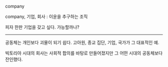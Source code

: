 
company

company, 기업, 회사
:   이윤을 추구하는 조직

피자 한판 기업을 갖고 싶다. 가능할까나?

---

공동체는 개인보다 괴물이 되기 쉽다. 고아원, 종교 집단, 기업, 국가가 그 대표적인 예.

빅토리아 시대의 회사는 사회적 합의를 바탕로 만들어졌지만 그 어떤 시대의 공동체보다 잔인했다.


